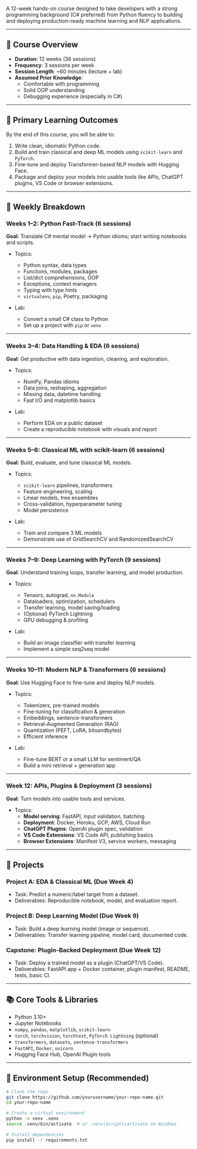 
A 12-week hands-on course designed to take developers with a strong programming background (C# preferred) from Python fluency to building and deploying production-ready machine learning and NLP applications.

---

## 📅 Course Overview

- **Duration**: 12 weeks (36 sessions)
- **Frequency**: 3 sessions per week
- **Session Length**: ~60 minutes (lecture + lab)
- **Assumed Prior Knowledge**: 
  - Comfortable with programming
  - Solid OOP understanding
  - Debugging experience (especially in C#)

---

## 🎯 Primary Learning Outcomes

By the end of this course, you will be able to:

1. Write clean, idiomatic Python code.
2. Build and train classical and deep ML models using `scikit-learn` and `PyTorch`.
3. Fine-tune and deploy Transformer-based NLP models with Hugging Face.
4. Package and deploy your models into usable tools like APIs, ChatGPT plugins, VS Code or browser extensions.

---

## 📖 Weekly Breakdown

### **Weeks 1–2: Python Fast-Track** (6 sessions)
**Goal**: Translate C# mental model → Python idioms; start writing notebooks and scripts.

- Topics:
  - Python syntax, data types
  - Functions, modules, packages
  - List/dict comprehensions, OOP
  - Exceptions, context managers
  - Typing with type hints
  - `virtualenv`, `pip`, Poetry, packaging

- Lab:
  - Convert a small C# class to Python
  - Set up a project with `pip` or `venv`

---

### **Weeks 3–4: Data Handling & EDA** (6 sessions)
**Goal**: Get productive with data ingestion, cleaning, and exploration.

- Topics:
  - NumPy, Pandas idioms
  - Data joins, reshaping, aggregation
  - Missing data, datetime handling
  - Fast I/O and matplotlib basics

- Lab:
  - Perform EDA on a public dataset
  - Create a reproducible notebook with visuals and report

---

### **Weeks 5–6: Classical ML with scikit-learn** (6 sessions)
**Goal**: Build, evaluate, and tune classical ML models.

- Topics:
  - `scikit-learn` pipelines, transformers
  - Feature engineering, scaling
  - Linear models, tree ensembles
  - Cross-validation, hyperparameter tuning
  - Model persistence

- Lab:
  - Train and compare 3 ML models
  - Demonstrate use of GridSearchCV and RandomizedSearchCV

---

### **Weeks 7–9: Deep Learning with PyTorch** (9 sessions)
**Goal**: Understand training loops, transfer learning, and model production.

- Topics:
  - Tensors, autograd, `nn.Module`
  - Dataloaders, optimization, schedulers
  - Transfer learning, model saving/loading
  - (Optional) PyTorch Lightning
  - GPU debugging & profiling

- Lab:
  - Build an image classifier with transfer learning
  - Implement a simple seq2seq model

---

### **Weeks 10–11: Modern NLP & Transformers** (6 sessions)
**Goal**: Use Hugging Face to fine-tune and deploy NLP models.

- Topics:
  - Tokenizers, pre-trained models
  - Fine-tuning for classification & generation
  - Embeddings, sentence-transformers
  - Retrieval-Augmented Generation (RAG)
  - Quantization (PEFT, LoRA, bitsandbytes)
  - Efficient inference

- Lab:
  - Fine-tune BERT or a small LLM for sentiment/QA
  - Build a mini retrieval + generation app

---

### **Week 12: APIs, Plugins & Deployment** (3 sessions)
**Goal**: Turn models into usable tools and services.

- Topics:
  - **Model serving**: FastAPI, input validation, batching
  - **Deployment**: Docker, Heroku, GCP, AWS, Cloud Run
  - **ChatGPT Plugins**: OpenAI plugin spec, validation
  - **VS Code Extensions**: VS Code API, publishing basics
  - **Browser Extensions**: Manifest V3, service workers, messaging

---

## 🚀 Projects

### **Project A: EDA & Classical ML** (Due Week 4)
- Task: Predict a numeric/label target from a dataset.
- Deliverables: Reproducible notebook, model, and evaluation report.

### **Project B: Deep Learning Model** (Due Week 9)
- Task: Build a deep learning model (image or sequence).
- Deliverables: Transfer learning pipeline, model card, documented code.

### **Capstone: Plugin-Backed Deployment** (Due Week 12)
- Task: Deploy a trained model as a plugin (ChatGPT/VS Code).
- Deliverables: FastAPI app + Docker container, plugin manifest, README, tests, basic CI.

---

## 📚 Core Tools & Libraries

- Python 3.10+
- Jupyter Notebooks
- `numpy`, `pandas`, `matplotlib`, `scikit-learn`
- `torch`, `torchvision`, `torchtext`, `PyTorch Lightning` (optional)
- `transformers`, `datasets`, `sentence-transformers`
- `FastAPI`, `Docker`, `uvicorn`
- Hugging Face Hub, OpenAI Plugin tools

---

## 🧪 Environment Setup (Recommended)

```bash
# Clone the repo
git clone https://github.com/yourusername/your-repo-name.git
cd your-repo-name

# Create a virtual environment
python -m venv .venv
source .venv/bin/activate  # or .venv\Scripts\activate on Windows

# Install dependencies
pip install -r requirements.txt
